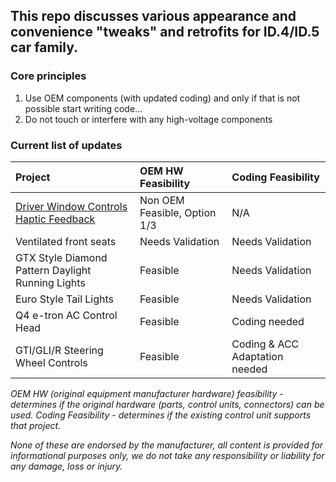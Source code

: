 ## This repo discusses various appearance and convenience "tweaks" and retrofits for ID.4/ID.5 car family. 

### Core principles

1.	Use OEM components (with updated coding) and only if that is not possible start writing code...
2.	Do not touch or interfere with any high-voltage components

### Current list of updates



| Project | OEM HW Feasibility | Coding Feasibility 
| :------------- | :------------- | :------------- 
| [Driver Window Controls Haptic Feedback](</Driver%20Window%20Controls%20Haptic%20Feedback.md>) | Non OEM Feasible, Option 1/3 | N/A 
| Ventilated front seats | Needs Validation | Needs Validation
| GTX Style Diamond Pattern Daylight Running Lights | Feasible | Needs Validation 
| Euro Style Tail Lights | Feasible | Needs Validation 
| Q4 e-tron AC Control Head | Feasible | Coding needed 
| GTI/GLI/R Steering Wheel Controls | Feasible | Coding & ACC Adaptation needed 


   _OEM HW (original equipment manufacturer hardware) feasibility - determines if the original hardware (parts, control units, connectors) can be used. Coding Feasibility - determines if the existing control unit supports that project._


_None of these are endorsed by the manufacturer, all content is provided for informational purposes only, we do not take any responsibility or liability for any damage, loss or injury._
